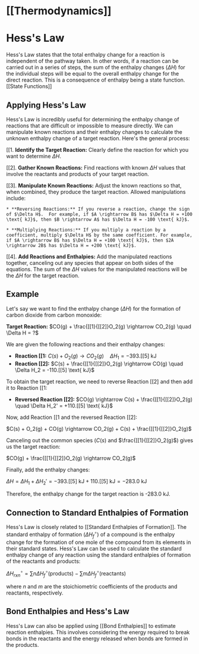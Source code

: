 # [[Thermodynamics]]
# Hess's Law 
Hess's Law states that the total enthalpy change for a reaction is independent of the pathway taken.  In other words, if a reaction can be carried out in a series of steps, the sum of the enthalpy changes ($\Delta H$) for the individual steps will be equal to the overall enthalpy change for the direct reaction. This is a consequence of enthalpy being a state function. [[State Functions]]

## Applying Hess's Law

Hess's Law is incredibly useful for determining the enthalpy change of reactions that are difficult or impossible to measure directly. We can manipulate known reactions and their enthalpy changes to calculate the unknown enthalpy change of a target reaction.  Here's the general process:

[[1. **Identify the Target Reaction:** Clearly define the reaction for which you want to determine $\Delta H$.

[[2]. **Gather Known Reactions:** Find reactions with known $\Delta H$ values that involve the reactants and products of your target reaction.

[[3]. **Manipulate Known Reactions:**  Adjust the known reactions so that, when combined, they produce the target reaction.  Allowed manipulations include:

    * **Reversing Reactions:** If you reverse a reaction, change the sign of $\Delta H$.  For example, if $A \rightarrow B$ has $\Delta H = +100 \text{ kJ}$, then $B \rightarrow A$ has $\Delta H = -100 \text{ kJ}$.

    * **Multiplying Reactions:** If you multiply a reaction by a coefficient, multiply $\Delta H$ by the same coefficient. For example, if $A \rightarrow B$ has $\Delta H = +100 \text{ kJ}$, then $2A \rightarrow 2B$ has $\Delta H = +200 \text{ kJ}$.

[[4]. **Add Reactions and Enthalpies:** Add the manipulated reactions together, canceling out any species that appear on both sides of the equations.  The sum of the $\Delta H$ values for the manipulated reactions will be the $\Delta H$ for the target reaction.

## Example

Let's say we want to find the enthalpy change ($\Delta H$) for the formation of carbon dioxide from carbon monoxide:

**Target Reaction:** $CO(g) + \frac{[[1}{[[2]}O_2(g) \rightarrow CO_2(g) \quad \Delta H = ?$

We are given the following reactions and their enthalpy changes:

* **Reaction [[1:** $C(s) + O_2(g) \rightarrow CO_2(g) \quad \Delta H_1 = -393.[[5] \text{ kJ}$
* **Reaction [[2]:** $C(s) + \frac{[[1}{[[2]}O_2(g) \rightarrow CO(g) \quad \Delta H_2 = -110.[[5] \text{ kJ}$

To obtain the target reaction, we need to reverse Reaction [[2] and then add it to Reaction [[1:

* **Reversed Reaction [[2]:** $CO(g) \rightarrow C(s) + \frac{[[1}{[[2]}O_2(g) \quad \Delta H_2' = +110.[[5] \text{ kJ}$

Now, add Reaction [[1 and the reversed Reaction [[2]:

$C(s) + O_2(g) + CO(g) \rightarrow CO_2(g) + C(s) + \frac{[[1}{[[2]}O_2(g)$

Canceling out the common species ($C(s)$ and $\frac{[[1}{[[2]}O_2(g)$) gives us the target reaction:

$CO(g) + \frac{[[1}{[[2]}O_2(g) \rightarrow CO_2(g)$

Finally, add the enthalpy changes:

$\Delta H = \Delta H_1 + \Delta H_2' = -393.[[5] \text{ kJ} + 110.[[5] \text{ kJ} = -283.0 \text{ kJ}$

Therefore, the enthalpy change for the target reaction is -283.0 kJ.


## Connection to Standard Enthalpies of Formation

Hess's Law is closely related to [[Standard Enthalpies of Formation]].  The standard enthalpy of formation ($\Delta H_f^\circ$) of a compound is the enthalpy change for the formation of one mole of the compound from its elements in their standard states.  Hess's Law can be used to calculate the standard enthalpy change of any reaction using the standard enthalpies of formation of the reactants and products:

$\Delta H^\circ_{rxn} = \sum n\Delta H_f^\circ (\text{products}) - \sum m\Delta H_f^\circ (\text{reactants})$

where *n* and *m* are the stoichiometric coefficients of the products and reactants, respectively.


## Bond Enthalpies and Hess's Law

Hess's Law can also be applied using [[Bond Enthalpies]] to estimate reaction enthalpies.  This involves considering the energy required to break bonds in the reactants and the energy released when bonds are formed in the products.
